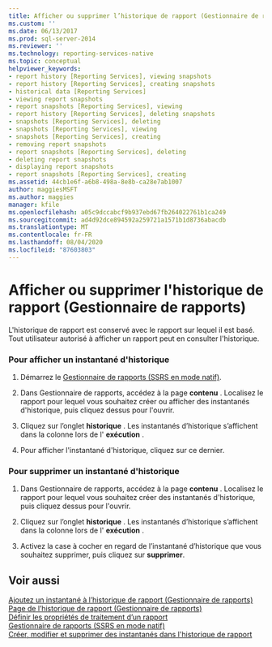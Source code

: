 ```yaml
---
title: Afficher ou supprimer l’historique de rapport (Gestionnaire de rapports) | Microsoft Docs
ms.custom: ''
ms.date: 06/13/2017
ms.prod: sql-server-2014
ms.reviewer: ''
ms.technology: reporting-services-native
ms.topic: conceptual
helpviewer_keywords:
- report history [Reporting Services], viewing snapshots
- report history [Reporting Services], creating snapshots
- historical data [Reporting Services]
- viewing report snapshots
- report snapshots [Reporting Services], viewing
- report history [Reporting Services], deleting snapshots
- snapshots [Reporting Services], deleting
- snapshots [Reporting Services], viewing
- snapshots [Reporting Services], creating
- removing report snapshots
- report snapshots [Reporting Services], deleting
- deleting report snapshots
- displaying report snapshots
- report snapshots [Reporting Services], creating
ms.assetid: 44cb1e6f-a6b8-498a-8e8b-ca28e7ab1007
author: maggiesMSFT
ms.author: maggies
manager: kfile
ms.openlocfilehash: a05c9dccabcf9b937ebd67fb264022761b1ca249
ms.sourcegitcommit: ad4d92dce894592a259721a1571b1d8736abacdb
ms.translationtype: MT
ms.contentlocale: fr-FR
ms.lasthandoff: 08/04/2020
ms.locfileid: "87603803"
---
```

# <a name="view-or-delete-report-history-report-manager"></a>Afficher ou supprimer l'historique de rapport (Gestionnaire de rapports)
  L'historique de rapport est conservé avec le rapport sur lequel il est basé. Tout utilisateur autorisé à afficher un rapport peut en consulter l'historique.  
  
### <a name="to-view-a-history-snapshot"></a>Pour afficher un instantané d'historique  
  
1.  Démarrez le [Gestionnaire de rapports &#40;SSRS en mode natif&#41;](../../2014/reporting-services/report-manager-ssrs-native-mode.md).  
  
2.  Dans Gestionnaire de rapports, accédez à la page **contenu** . Localisez le rapport pour lequel vous souhaitez créer ou afficher des instantanés d'historique, puis cliquez dessus pour l'ouvrir.  
  
3.  Cliquez sur l’onglet **historique** . Les instantanés d’historique s’affichent dans la colonne lors de l' **exécution** .  
  
4.  Pour afficher l'instantané d'historique, cliquez sur ce dernier.  
  
### <a name="to-delete-a-history-snapshot"></a>Pour supprimer un instantané d'historique  
  
1.  Dans Gestionnaire de rapports, accédez à la page **contenu** . Localisez le rapport pour lequel vous souhaitez créer des instantanés d'historique, puis cliquez dessus pour l'ouvrir.  
  
2.  Cliquez sur l’onglet **historique** . Les instantanés d’historique s’affichent dans la colonne lors de l' **exécution** .  
  
3.  Activez la case à cocher en regard de l’instantané d’historique que vous souhaitez supprimer, puis cliquez sur **supprimer**.  
  
## <a name="see-also"></a>Voir aussi  
 [Ajoutez un instantané à l’historique de rapport &#40;Gestionnaire de rapports&#41;](report-server/add-a-snapshot-to-report-history-report-manager.md)   
 [Page de l’historique de rapport &#40;Gestionnaire de rapports&#41;](../../2014/reporting-services/report-history-page-report-manager.md)   
 [Définir les propriétés de traitement d’un rapport](report-server/set-report-processing-properties.md)   
 [Gestionnaire de rapports &#40;SSRS en mode natif&#41;](../../2014/reporting-services/report-manager-ssrs-native-mode.md)   
 [Créer, modifier et supprimer des instantanés dans l'historique de rapport](report-server/create-modify-and-delete-snapshots-in-report-history.md)  
  
  
